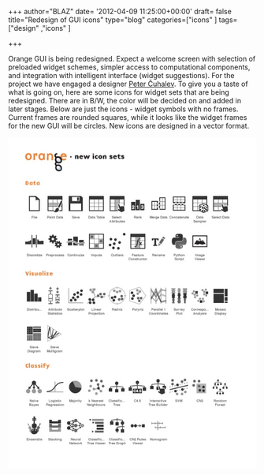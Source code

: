 +++
author="BLAZ"
date= '2012-04-09 11:25:00+00:00'
draft= false
title="Redesign of GUI icons"
type="blog"
categories=["icons" ]
tags=["design" ,"icons" ]

+++

Orange GUI is being redesigned. Expect a welcome screen with selection of preloaded widget schemes, simpler access to computational components, and integration with intelligent interface (widget suggestions). For the project we have engaged a designer [Peter Čuhalev](http://yukaii.com/). To give you a taste of what is going on, here are some icons for widget sets that are being redesigned. There are in B/W, the color will be decided on and added in later stages. Below are just the icons - widget symbols with no frames. Current frames are rounded squares, while it looks like the widget frames for the new GUI will be circles. New icons are designed in a vector format.

![](/images/2012/04/09/orange-icons-new-sets.png__600x800_q95_crop_subject_location-94%2C171_upscale.jpg)

